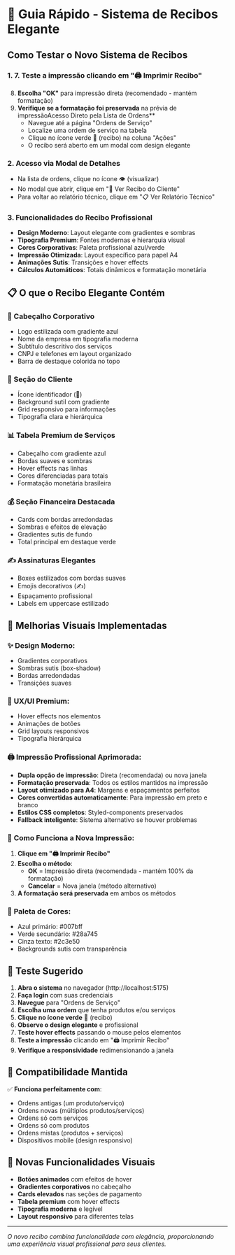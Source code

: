 # 🧾 Guia Rápido - Sistema de Recibos Elegante

## Como Testar o Novo Sistema de Recibos

### 1. 7. **Teste a impressão** clicando em "🖨️ Imprimir Recibo"
8. **Escolha "OK"** para impressão direta (recomendado - mantém formatação)
9. **Verifique se a formatação foi preservada** na prévia de impressãoAcesso Direto pela Lista de Ordens**
   - Navegue até a página "Ordens de Serviço"
   - Localize uma ordem de serviço na tabela
   - Clique no ícone verde 🧾 (recibo) na coluna "Ações"
   - O recibo será aberto em um modal com design elegante

### 2. **Acesso via Modal de Detalhes**
   - Na lista de ordens, clique no ícone 👁️ (visualizar)
   - No modal que abrir, clique em "🧾 Ver Recibo do Cliente"
   - Para voltar ao relatório técnico, clique em "📋 Ver Relatório Técnico"

### 3. **Funcionalidades do Recibo Profissional**
   - **Design Moderno**: Layout elegante com gradientes e sombras
   - **Tipografia Premium**: Fontes modernas e hierarquia visual
   - **Cores Corporativas**: Paleta profissional azul/verde
   - **Impressão Otimizada**: Layout específico para papel A4
   - **Animações Sutis**: Transições e hover effects
   - **Cálculos Automáticos**: Totais dinâmicos e formatação monetária

## 📋 O que o Recibo Elegante Contém

### 🏢 Cabeçalho Corporativo
- Logo estilizada com gradiente azul
- Nome da empresa em tipografia moderna
- Subtítulo descritivo dos serviços
- CNPJ e telefones em layout organizado
- Barra de destaque colorida no topo

### 👤 Seção do Cliente
- Ícone identificador (👤)
- Background sutil com gradiente
- Grid responsivo para informações
- Tipografia clara e hierárquica

### 📊 Tabela Premium de Serviços
- Cabeçalho com gradiente azul
- Bordas suaves e sombras
- Hover effects nas linhas
- Cores diferenciadas para totais
- Formatação monetária brasileira

### 💰 Seção Financeira Destacada
- Cards com bordas arredondadas
- Sombras e efeitos de elevação
- Gradientes sutis de fundo
- Total principal em destaque verde

### ✍️ Assinaturas Elegantes
- Boxes estilizados com bordas suaves
- Emojis decorativos (✍️)
- Espaçamento profissional
- Labels em uppercase estilizado

## 🎨 Melhorias Visuais Implementadas

### ✨ **Design Moderno**:
- Gradientes corporativos
- Sombras sutis (box-shadow)
- Bordas arredondadas
- Transições suaves

### 🎯 **UX/UI Premium**:
- Hover effects nos elementos
- Animações de botões
- Grid layouts responsivos
- Tipografia hierárquica

### 🖨️ **Impressão Profissional Aprimorada**:
- **Dupla opção de impressão**: Direta (recomendada) ou nova janela
- **Formatação preservada**: Todos os estilos mantidos na impressão
- **Layout otimizado para A4**: Margens e espaçamentos perfeitos
- **Cores convertidas automaticamente**: Para impressão em preto e branco
- **Estilos CSS completos**: Styled-components preservados
- **Fallback inteligente**: Sistema alternativo se houver problemas

### 🎯 **Como Funciona a Nova Impressão**:
1. **Clique em "🖨️ Imprimir Recibo"**
2. **Escolha o método**:
   - **OK** = Impressão direta (recomendada - mantém 100% da formatação)
   - **Cancelar** = Nova janela (método alternativo)
3. **A formatação será preservada** em ambos os métodos

### 🎨 **Paleta de Cores**:
- Azul primário: #007bff
- Verde secundário: #28a745
- Cinza texto: #2c3e50
- Backgrounds sutis com transparência

## 🎯 Teste Sugerido

1. **Abra o sistema** no navegador (http://localhost:5175)
2. **Faça login** com suas credenciais
3. **Navegue** para "Ordens de Serviço"
4. **Escolha uma ordem** que tenha produtos e/ou serviços
5. **Clique no ícone verde** 🧾 (recibo)
6. **Observe o design elegante** e profissional
7. **Teste hover effects** passando o mouse pelos elementos
8. **Teste a impressão** clicando em "🖨️ Imprimir Recibo"
9. **Verifique a responsividade** redimensionando a janela

## 🔧 Compatibilidade Mantida

✅ **Funciona perfeitamente com**:
- Ordens antigas (um produto/serviço)
- Ordens novas (múltiplos produtos/serviços)
- Ordens só com serviços
- Ordens só com produtos
- Ordens mistas (produtos + serviços)
- Dispositivos mobile (design responsivo)

## 🚀 Novas Funcionalidades Visuais

- **Botões animados** com efeitos de hover
- **Gradientes corporativos** no cabeçalho
- **Cards elevados** nas seções de pagamento
- **Tabela premium** com hover effects
- **Tipografia moderna** e legível
- **Layout responsivo** para diferentes telas

---

*O novo recibo combina funcionalidade com elegância, proporcionando uma experiência visual profissional para seus clientes.*
